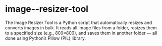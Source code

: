 # image--resizer-tool
The Image Resizer Tool is a Python script that automatically resizes and converts images in bulk. It reads all image files from a folder, resizes them to a specified size (e.g., 800×800), and saves them in another folder — all done using Python’s Pillow (PIL) library.
